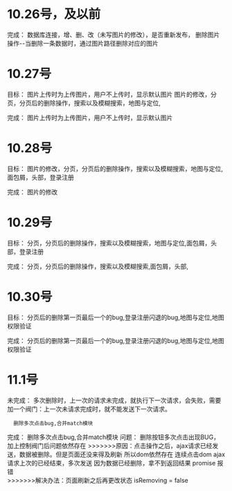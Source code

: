 
# 10.26号，及以前
完成：  数据库连接，增、删、改（未写图片的修改），是否重新发布，
    删除图片操作--当删除一条数据时，通过图片路径删除对应的图片 

# 10.27号
目标：
     图片上传时为上传图片，用户不上传时，显示默认图片
     图片的修改，分页，分页后的删除操作，搜索以及模糊搜索，地图与定位,


完成：
     图片上传时为上传图片，用户不上传时，显示默认图片

# 10.28号
目标： 
     图片的修改，分页，分页后的删除操作，搜索以及模糊搜索，地图与定位,面包屑，头部，登录注册

完成：
     图片的修改


# 10.29号
目标： 
     分页，分页后的删除操作，搜索以及模糊搜索，地图与定位,面包屑，头部，登录注册

完成：
     分页，分页后的删除操作，搜索以及模糊搜索,面包屑，头部,


# 10.30号
目标： 
     分页后的删除第一页最后一个的bug,登录注册闪退的bug,地图与定位,地图权限验证

完成： 
     分页后的删除第一页最后一个的bug,登录注册闪退的bug,地图与定位,地图权限验证


# 11.1号

未完成：
      多次删除时，上一次的请求未完成，就执行下一次请求，会失败，需要加一个阀门：上一次未请求完成时，就不能发送下一次请求。

      删除多次点击bug,合并match模块
 
完成：
     删除多次点击bug,合并match模块
问题：
     删除按钮多次点击出现BUG，加上控制阀门后问题依然存在
     >>>>>>>原因：点击操作之后，ajax请求已经发送，数据被删除。但是页面还没来得及刷新   所以dom依然存在
                 连续点击dom ajax请求上次的已经结束，多次发送  因为数据已经删除，拿不到返回结果 promise  报错  
     >>>>>>>解决办法：页面刷新之后再更改状态 isRemoving = false
